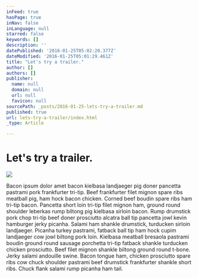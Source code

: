 ```yaml
---
inFeed: true
hasPage: true
inNav: false
inLanguage: null
starred: false
keywords: []
description: ''
datePublished: '2016-01-25T05:02:20.377Z'
dateModified: '2016-01-25T05:01:29.461Z'
title: "Let's try a trailer."
author: []
authors: []
publisher:
  name: null
  domain: null
  url: null
  favicon: null
sourcePath: _posts/2016-01-25-lets-try-a-trailer.md
published: true
url: lets-try-a-trailer/index.html
_type: Article

---
```

# Let's try a trailer.
![](https://the-grid-user-content.s3-us-west-2.amazonaws.com/24d26606-ebee-440e-a6db-e1ed30c6c6e1.jpg)

Bacon ipsum dolor amet bacon kielbasa landjaeger pig doner pancetta pastrami pork frankfurter tri-tip. Beef frankfurter filet mignon spare ribs meatball pig, ham hock bacon chicken. Corned beef boudin spare ribs ham tri-tip bacon. Pancetta short loin tri-tip filet mignon ham, ground round shoulder leberkas rump biltong pig kielbasa sirloin bacon. Rump drumstick pork chop tri-tip beef doner prosciutto alcatra ball tip pancetta jowl kevin hamburger jerky picanha. Salami ham shankle drumstick, turducken sirloin landjaeger. Picanha turkey pastrami, fatback ball tip ham hock cupim landjaeger cow jowl biltong pork loin.
Kielbasa meatball bresaola pastrami boudin ground round sausage porchetta tri-tip fatback shankle turducken chicken prosciutto. Beef filet mignon shankle biltong ground round t-bone. Jerky salami andouille swine. Bacon tongue ham, chicken prosciutto spare ribs cow chuck shoulder pastrami beef drumstick frankfurter shankle short ribs. Chuck flank salami rump picanha ham tail.
